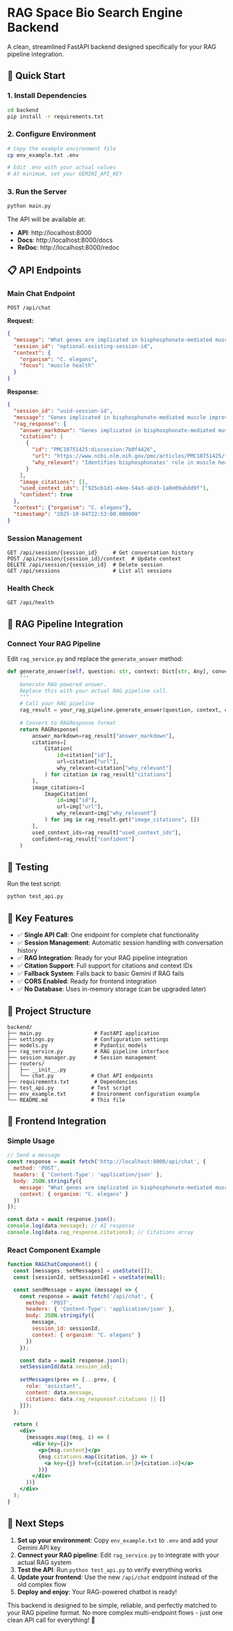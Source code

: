 # RAG Space Bio Search Engine Backend

A clean, streamlined FastAPI backend designed specifically for your RAG pipeline integration.

## 🚀 Quick Start

### 1. Install Dependencies
```bash
cd backend
pip install -r requirements.txt
```

### 2. Configure Environment
```bash
# Copy the example environment file
cp env_example.txt .env

# Edit .env with your actual values
# At minimum, set your GEMINI_API_KEY
```

### 3. Run the Server
```bash
python main.py
```

The API will be available at:
- **API**: http://localhost:8000
- **Docs**: http://localhost:8000/docs
- **ReDoc**: http://localhost:8000/redoc

## 📋 API Endpoints

### Main Chat Endpoint
```http
POST /api/chat
```

**Request:**
```json
{
  "message": "What genes are implicated in bisphosphonate-mediated muscle improvements?",
  "session_id": "optional-existing-session-id",
  "context": {
    "organism": "C. elegans",
    "focus": "muscle health"
  }
}
```

**Response:**
```json
{
  "session_id": "uuid-session-id",
  "message": "Genes implicated in bisphosphonate-mediated muscle improvements include...",
  "rag_response": {
    "answer_markdown": "Genes implicated in bisphosphonate-mediated muscle improvements include farnesyl diphosphate synthetase (fdps-1/FDPS)...",
    "citations": [
      {
        "id": "PMC10751425:discussion:7b0f4426",
        "url": "https://www.ncbi.nlm.nih.gov/pmc/articles/PMC10751425/",
        "why_relevant": "Identifies bisphosphonates' role in muscle health..."
      }
    ],
    "image_citations": [],
    "used_context_ids": ["925cb1d1-e4ee-54a3-ab19-1a0e09abdd9f"],
    "confident": true
  },
  "context": {"organism": "C. elegans"},
  "timestamp": "2025-10-04T22:53:00.000000"
}
```

### Session Management
```http
GET /api/session/{session_id}     # Get conversation history
POST /api/session/{session_id}/context  # Update context
DELETE /api/session/{session_id}  # Delete session
GET /api/sessions                 # List all sessions
```

### Health Check
```http
GET /api/health
```

## 🔧 RAG Pipeline Integration

### Connect Your RAG Pipeline

Edit `rag_service.py` and replace the `generate_answer` method:

```python
def generate_answer(self, question: str, context: Dict[str, Any], conversation_history: List[Tuple[str, str]] = None) -> RAGResponse:
    """
    Generate RAG-powered answer.
    Replace this with your actual RAG pipeline call.
    """
    # Call your RAG pipeline
    rag_result = your_rag_pipeline.generate_answer(question, context, conversation_history)
    
    # Convert to RAGResponse format
    return RAGResponse(
        answer_markdown=rag_result["answer_markdown"],
        citations=[
            Citation(
                id=citation["id"],
                url=citation["url"],
                why_relevant=citation["why_relevant"]
            ) for citation in rag_result["citations"]
        ],
        image_citations=[
            ImageCitation(
                id=img["id"],
                url=img["url"],
                why_relevant=img["why_relevant"]
            ) for img in rag_result.get("image_citations", [])
        ],
        used_context_ids=rag_result["used_context_ids"],
        confident=rag_result["confident"]
    )
```

## 🧪 Testing

Run the test script:
```bash
python test_api.py
```

## 🎯 Key Features

- ✅ **Single API Call**: One endpoint for complete chat functionality
- ✅ **Session Management**: Automatic session handling with conversation history
- ✅ **RAG Integration**: Ready for your RAG pipeline integration
- ✅ **Citation Support**: Full support for citations and context IDs
- ✅ **Fallback System**: Falls back to basic Gemini if RAG fails
- ✅ **CORS Enabled**: Ready for frontend integration
- ✅ **No Database**: Uses in-memory storage (can be upgraded later)

## 📁 Project Structure

```
backend/
├── main.py                 # FastAPI application
├── settings.py             # Configuration settings
├── models.py               # Pydantic models
├── rag_service.py          # RAG pipeline interface
├── session_manager.py      # Session management
├── routers/
│   ├── __init__.py
│   └── chat.py            # Chat API endpoints
├── requirements.txt        # Dependencies
├── test_api.py            # Test script
├── env_example.txt        # Environment configuration example
└── README.md              # This file
```

## 🔄 Frontend Integration

### Simple Usage
```javascript
// Send a message
const response = await fetch('http://localhost:8000/api/chat', {
  method: 'POST',
  headers: { 'Content-Type': 'application/json' },
  body: JSON.stringify({
    message: "What genes are implicated in bisphosphonate-mediated muscle improvements?",
    context: { organism: "C. elegans" }
  })
});

const data = await response.json();
console.log(data.message); // AI response
console.log(data.rag_response.citations); // Citations array
```

### React Component Example
```jsx
function RAGChatComponent() {
  const [messages, setMessages] = useState([]);
  const [sessionId, setSessionId] = useState(null);

  const sendMessage = async (message) => {
    const response = await fetch('/api/chat', {
      method: 'POST',
      headers: { 'Content-Type': 'application/json' },
      body: JSON.stringify({
        message,
        session_id: sessionId,
        context: { organism: "C. elegans" }
      })
    });

    const data = await response.json();
    setSessionId(data.session_id);
    
    setMessages(prev => [...prev, {
      role: 'assistant',
      content: data.message,
      citations: data.rag_response?.citations || []
    }]);
  };

  return (
    <div>
      {messages.map((msg, i) => (
        <div key={i}>
          <p>{msg.content}</p>
          {msg.citations.map((citation, j) => (
            <a key={j} href={citation.url}>{citation.id}</a>
          ))}
        </div>
      ))}
    </div>
  );
}
```

## 🚀 Next Steps

1. **Set up your environment**: Copy `env_example.txt` to `.env` and add your Gemini API key
2. **Connect your RAG pipeline**: Edit `rag_service.py` to integrate with your actual RAG system
3. **Test the API**: Run `python test_api.py` to verify everything works
4. **Update your frontend**: Use the new `/api/chat` endpoint instead of the old complex flow
5. **Deploy and enjoy**: Your RAG-powered chatbot is ready!

This backend is designed to be simple, reliable, and perfectly matched to your RAG pipeline format. No more complex multi-endpoint flows - just one clean API call for everything! 🎉
